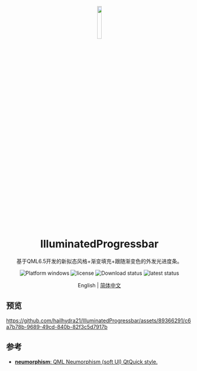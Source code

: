 <div align=center>
  <img width="15%" src="alphabet.ico">
</div>

<h1 align="center">
  IlluminatedProgressbar
</h1>
<p align="center">
  基于QML6.5开发的新拟态风格+渐变填充+跟随渐变色的外发光进度条。
</p>

<p align="center">
  <img src="https://img.shields.io/badge/Platform-windows-blue?color=#4ec820" alt="Platform windows">
  <img src="https://img.shields.io/github/license/hailhydra21/IlluminatedProgressbar.svg" alt="license">
  <img src="https://img.shields.io/github/downloads/hailhydra21/IlluminatedProgressbar/total.svg" alt="Download status">
  <img src="https://img.shields.io/github/downloads/hailhydra21/IlluminatedProgressbar/latest/total.svg" alt="latest status">
</p>

<p align="center">
  English | <a href="README_zh_CN.md">简体中文</a>
</p>

## 预览
https://github.com/hailhydra21/IlluminatedProgressbar/assets/89366291/c6a7b78b-9689-49cd-840b-82f3c5d7917b

## 参考
+ [**neumorphism**: QML Neumorphism (soft UI) QtQuick style.](https://github.com/SMR76/neumorphism)
